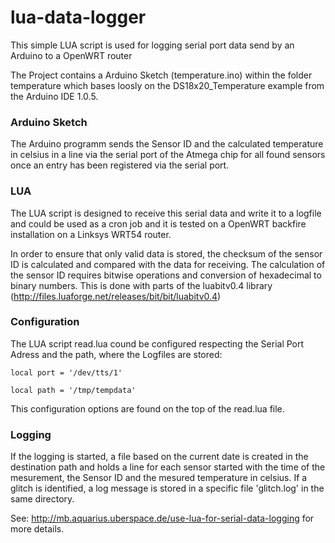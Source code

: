 lua-data-logger
===============

This simple LUA script is used for logging serial port data send by an Arduino to a OpenWRT router

The Project contains a Arduino Sketch (temperature.ino) within the folder temperature which bases loosly on the DS18x20_Temperature example from the Arduino IDE 1.0.5.

### Arduino Sketch
The Arduino programm sends the Sensor ID and the calculated temperature in celsius in a line via the serial port of the Atmega chip for all found sensors once an entry has been registered via the serial port.

### LUA
The LUA script is designed to receive this serial data and write it to a logfile and could be used as a cron job and it is tested on a OpenWRT backfire installation on a Linksys WRT54 router. 

In order to ensure that only valid data is stored, the checksum of the sensor ID is calculated and compared with the data for receiving. The calculation of the sensor ID requires bitwise operations and conversion of hexadecimal to binary numbers. This is done with parts of the luabitv0.4 library (http://files.luaforge.net/releases/bit/bit/luabitv0.4)

### Configuration
The LUA script read.lua cound be configured respecting the Serial Port Adress and the path, where the Logfiles are stored:

`local port = '/dev/tts/1'`

`local path = '/tmp/tempdata'`

This configuration options are found on the top of the read.lua file.

### Logging
If the logging is started, a file based on the current date is created in the destination path and holds a line for each sensor started with the time of the mesurement, the Sensor ID and the mesured temperature in celsius. If a glitch is identified, a log message is stored in a specific file 'glitch.log' in the same directory.

See: <http://mb.aquarius.uberspace.de/use-lua-for-serial-data-logging> for more details.